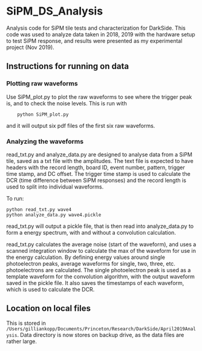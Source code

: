 # SiPM_DS_Analysis
Analysis code for SiPM tile tests and characterization for DarkSide. This code was used to analyze data taken in 2018, 2019 with the hardware setup to test SiPM response, and results were presented as my experimental project (Nov 2019).

## Instructions for running on data

### Plotting raw waveforms
Use SiPM_plot.py to plot the raw waveforms to see where the trigger peak is, and to check the noise levels. This is run with 

        python SiPM_plot.py
        
and it will output six pdf files of the first six raw waveforms. 

### Analyzing the waveforms
read_txt.py and analyze_data.py are designed to analyse data from a SiPM tile, saved as a txt file with the amplitudes. The text file is expected to have headers with the record length, board ID, event number, pattern, trigger time stamp, and DC offset. The trigger time stamp is used to calculate the DCR (time difference between SiPM responses) and the record length is used to split into individual waveforms.

To run:

    python read_txt.py wave4
    python analyze_data.py wave4.pickle

read_txt.py will output a pickle file, that is then read into analyze_data.py to form a energy spectrum, with and without a convolution calculation.

read_txt.py calculates the average noise (start of the waveform), and uses a scanned integration window to calculate the max of the waveform for use in the energy calculation. By defining energy values around single photoelectron peaks, average waveforms for single, two, three, etc. photoelectrons are calculated. The single photoelectron peak is used as a template waveform for the convolution algorithm, with the output waveform saved in the pickle file. It also saves the timestamps of each waveform, which is used to calculate the DCR.

## Location on local files
This is stored in `/Users/gilliankopp/Documents/Princeton/Research/DarkSide/April2019Analysis`. Data directory is now stores on backup drive, as the data files are rather large.